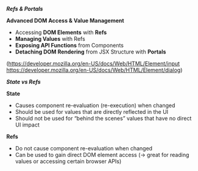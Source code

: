 ***Refs & Portals***

**Advanced DOM Access & Value Management**

- Accessing **DOM Elements** with **Refs**
- **Managing Values** with Refs
- **Exposing API Functions** from Components
- **Detaching DOM Rendering** from JSX Structure with **Portals**

(https://developer.mozilla.org/en-US/docs/Web/HTML/Element/input
https://developer.mozilla.org/en-US/docs/Web/HTML/Element/dialog)

***State vs Refs***

**State**
- Causes component re-evaluation (re-execution) when changed
- Should be used for values that are directly reflected in the UI
- Should not be used for “behind the scenes” values that have no direct UI impact

**Refs**
- Do not cause component re-evaluation when changed
- Can be used to gain direct DOM element access (→ great for reading values or accessing certain browser APIs)

